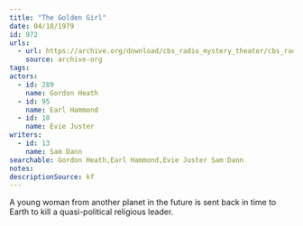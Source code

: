 ```yaml
---
title: "The Golden Girl"
date: 04/18/1979
id: 972
urls: 
  - url: https://archive.org/download/cbs_radio_mystery_theater/cbs_radio_mystery_theater-0951-1000.zip/cbs_radio_mystery_theater-0951-1000%2Fcbsrmt_0972_the_golden_girl.mp3
    source: archive-org
tags: 
actors:  
  - id: 289
    name: Gordon Heath  
  - id: 95
    name: Earl Hammond  
  - id: 10
    name: Evie Juster
writers:  
  - id: 13
    name: Sam Dann
searchable: Gordon Heath,Earl Hammond,Evie Juster Sam Dann
notes: 
descriptionSource: kf
---
```

A young woman from another planet in the future is sent back in time to Earth to kill a quasi-political religious leader.